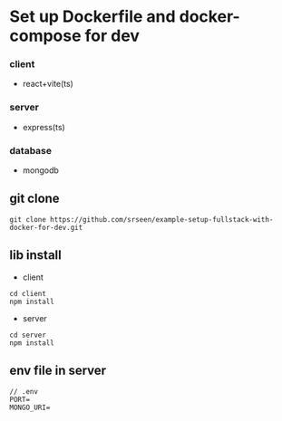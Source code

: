 # Set up Dockerfile and docker-compose for dev
### client
*  react+vite(ts)
### server
* express(ts)
### database
* mongodb

## git clone
```
git clone https://github.com/srseen/example-setup-fullstack-with-docker-for-dev.git
```
## lib install
* client
```
cd client
npm install
```
* server
```
cd server
npm install
```
## env file in server
```
// .env
PORT=
MONGO_URI=
```
